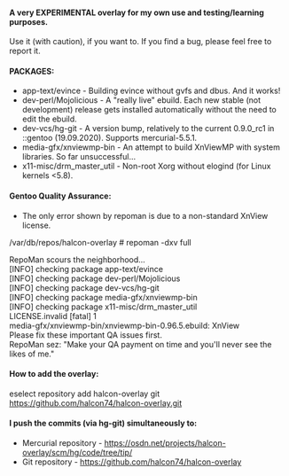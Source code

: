 #### A very EXPERIMENTAL overlay for my own use and testing/learning purposes.

Use it (with caution), if you want to.
If you find a bug, please feel free to report it.

#### PACKAGES:

* app-text/evince - Building evince without gvfs and dbus. And it works!
* dev-perl/Mojolicious - A "really live" ebuild. Each new stable (not development) release gets installed automatically without the need to edit the ebuild.
* dev-vcs/hg-git - A version bump, relatively to the current 0.9.0_rc1 in ::gentoo (19.09.2020). Supports mercurial-5.5.1.
* media-gfx/xnviewmp-bin - An attempt to build XnViewMP with system libraries. So far unsuccessful...
* x11-misc/drm_master_util - Non-root Xorg without elogind (for Linux kernels <5.8).

#### Gentoo Quality Assurance:

* The only error shown by repoman is due to a non-standard XnView license.  
  
/var/db/repos/halcon-overlay # repoman -dxv full  
  
RepoMan scours the neighborhood...  
[INFO] checking package app-text/evince  
[INFO] checking package dev-perl/Mojolicious  
[INFO] checking package dev-vcs/hg-git  
[INFO] checking package media-gfx/xnviewmp-bin  
[INFO] checking package x11-misc/drm_master_util  
  LICENSE.invalid [fatal]       1  
   media-gfx/xnviewmp-bin/xnviewmp-bin-0.96.5.ebuild: XnView  
Please fix these important QA issues first.  
RepoMan sez: "Make your QA payment on time and you'll never see the likes of me."  

#### How to add the overlay:
  
eselect repository add halcon-overlay git https://github.com/halcon74/halcon-overlay.git  

#### I push the commits (via hg-git) simultaneously to:

* Mercurial repository - https://osdn.net/projects/halcon-overlay/scm/hg/code/tree/tip/
* Git repository - https://github.com/halcon74/halcon-overlay
